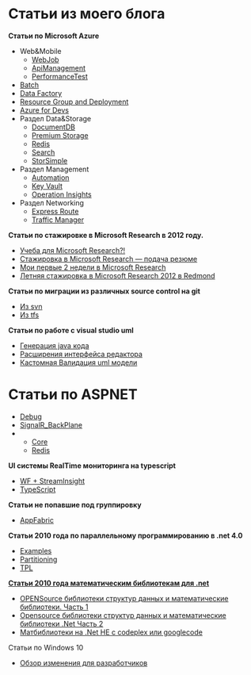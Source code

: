 ﻿Статьи из моего блога
====
<a href=""></a>
<b>Статьи по Microsoft Azure</b>
<ul>
<li>Web&Mobile
<ul>
<li><a href="https://github.com/SychevIgor/blog/tree/master/Azure/Web%26Mobile/WebJob">WebJob</a></li>
<li><a href="https://github.com/SychevIgor/blog/tree/master/Azure/Web%26Mobile/ApiManagement">ApiManagement</a></li>
<li><a href="https://github.com/SychevIgor/blog/tree/master/Azure/Web%26Mobile/PerformanceTest">PerformanceTest</a></li>
</ul>
</li>
<li><a href="https://github.com/SychevIgor/blog/tree/master/Azure/Batch">Batch</a></li>
<li><a href="https://github.com/SychevIgor/blog/tree/master/Azure/DataFactory">Data Factory</a></li>
<li><a href="https://github.com/SychevIgor/blog/tree/master/Azure/ResourceGroup">Resource Group and Deployment</a></li>
<li><a href="https://github.com/SychevIgor/blog/tree/master/Azure/AzureForDev">Azure for Devs</a></li>
<li>Раздел Data&Storage
<ul>
<li><a href="https://github.com/SychevIgor/blog/tree/master/Azure/Data%26Storage/DocumentDB">DocumentDB</a></li>
<li><a href="https://github.com/SychevIgor/blog/tree/master/Azure/Data%26Storage/PremiumStorage">Premium Storage</a></li>
<li><a href="https://github.com/SychevIgor/blog/tree/master/Azure/Data%26Storage/Redis">Redis</a></li>
<li><a href="https://github.com/SychevIgor/blog/tree/master/Azure/Data%26Storage/SearchApi">Search</a></li>
<li><a href="https://github.com/SychevIgor/blog/tree/master/Azure/Data%26Storage/StorSimple">StorSimple</a></li>
</ul>
</li>
<li>Раздел Management
<ul>
<li><a href="https://github.com/SychevIgor/blog/tree/master/Azure/Management/Automation">Automation</a></li>
<li><a href="https://github.com/SychevIgor/blog/tree/master/Azure/Management/KeyVault">Key Vault</a></li>
<li><a href="https://github.com/SychevIgor/blog/tree/master/Azure/Management/OperationInsights">Operation Insights</a></li>
</ul>
</li>
<li>Раздел Networking
<ul>
<li><a href="https://github.com/SychevIgor/blog/tree/master/Azure/Networking/ExpressRoute">Express Route</a></li>
<li><a href="https://github.com/SychevIgor/blog/tree/master/Azure/Networking/TrafficManager">Traffic Manager</a></li>
</ul>
</li>
</ul>


<b>Статьи по стажировке в Microsoft Research в 2012 году.</b>
<ul>
<li><a href="https://github.com/SychevIgor/blog/tree/master/InternshipMSR/coursesforinternship">Учеба для Microsoft Research?!</a></li>
<li><a href="https://github.com/SychevIgor/blog/tree/master/InternshipMSR/cv">Стажировка в Microsoft Research — подача резюме</a></li>
<li><a href="https://github.com/SychevIgor/blog/tree/master/InternshipMSR/firsttwoweek">Мои первые 2 недели в Microsoft Research</a></li>
<li><a href="https://github.com/SychevIgor/blog/tree/master/InternshipMSR/init">Летняя стажировка в Microsoft Research 2012 в Redmond</a></li>
</ul>

<b>Статьи по миграции из различных source control на git</b>
<ul>
<li><a href="https://github.com/SychevIgor/blog/tree/master/Migration_To_Git/tfs">Из svn</a></li>
<li><a href="https://github.com/SychevIgor/blog/tree/master/Migration_To_Git/svn">Из tfs</a></li>
</ul>

<b>Статьи по работе с visual studio uml</b>
<ul>
<li><a href="https://github.com/SychevIgor/blog/tree/master/VisualStudioUML/javacodegeneration">Генерация java кода</a></li>
<li><a href="https://github.com/SychevIgor/blog/tree/master/VisualStudioUML/extensibility">Расширения интерфейса редактора</a></li>
<li><a href="https://github.com/SychevIgor/blog/tree/master/VisualStudioUML/validation">Кастомная Валидация uml модели</a></li>
</ul>

Статьи по ASPNET
=====================
<ul>
<li><a href="https://github.com/SychevIgor/blog/tree/master/ASPNET/Debug">Debug</a></li>
<li><a href="https://github.com/SychevIgor/blog/tree/master/ASPNET/SignalR_BackPlane">SignalR_BackPlane</a></li>
<li><ul>
<li><a href="https://github.com/SychevIgor/blog/tree/master/ASPNET/Entityframework7/Core">Core</a></li>
<li><a href="https://github.com/SychevIgor/blog/tree/master/ASPNET/Entityframework7/Redis">Redis</a></li>
</ul></li>
</ul>

<b>UI системы RealTime мониторинга на typescript</b>
<ul>
<li><a href="https://github.com/SychevIgor/blog/master/realtimemonitoring/General">WF + StreamInsight</a></li>
<li><a href="https://github.com/SychevIgor/blog/master/Realtimemonitoring/TypeScript">TypeScript</a></li>
</ul>

<b>Статьи не попавшие под группировку</b>
<ul>
<li><a href="https://github.com/SychevIgor/blog/tree/master/AppFabric">AppFabric</a></li>
</ul>

<b>Статьи 2010 года по параллельному программированию в .net 4.0</b>
<ul>
<li><a href="https://github.com/SychevIgor/blog/tree/master/ParallelProgramming/Examples">Examples</a></li>
<li><a href="https://github.com/SychevIgor/blog/tree/master/ParallelProgramming/Partitioning">Partitioning</a></li>
<li><a href="https://github.com/SychevIgor/blog/tree/master/ParallelProgramming/TPL">TPL</a</li>
</ul>

<b>Статьи 2010 года математическим библиотекам для .net</b>
<ul>
<li><a href="https://github.com/SychevIgor/blog/tree/master/DotNetMath/1">OPENSource библиотеки структур данных и математические библиотеки. Часть 1</a></li>
<li><a href="https://github.com/SychevIgor/blog/tree/master/DotNetMath/2">Opensource библиотеки структур данных и математические библиотеки .Net Часть 2</a></li>
<li><a href="https://github.com/SychevIgor/blog/tree/master/DotNetMath/3">Матбиблиотеки на .Net НЕ с codeplex или googlecode</a></li>
</ul>
Статьи по Windows 10
<ul>
<li><a href="https://github.com/SychevIgor/blog/tree/master/Windows/Overview10">Обзор изменения для разработчиков</a></li>
</li>
</ul>
